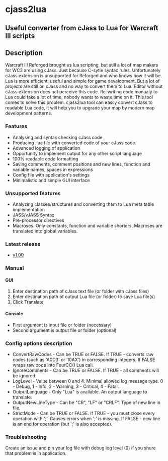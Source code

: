 # cjass2lua
## Useful converter from cJass to Lua for Warcraft III scripts

## Description
Warcraft III Reforged brought us lua scripting, but still a lot of map makers for WC3 are using cJass. Just because C-sytle syntax rules. Unfortunately cJass extension is unsupported for Reforged and who knows how it will be. Lua is more efficient, useful and simple for game development. But a lot of projects are still on cJass and no way to convert them to Lua. Editor without cJass extension does not perceive this code. Re-writing code manualy to Lua could take a lot of time, nobody wants to waste time on it. This tool comes to solve this problem. cjass2lua tool can easily convert cJass to readable Lua code, it will help you to upgrade your map by modern map development patterns.

### Features
- Analysing and syntax checking cJass code
- Producing .lua file with converted code of your cJass code
- Advanced logging of application
- Opportunity to implement output for any other script language
- 100% readable code formatting
- Saving comments, comment positions and new lines, function and variable names, spaces in expressions
- Config file with application's settings
- Minimalistic and simple GUI interface

### Unsupported features
- Analyzing classes/structures and converting them to Lua meta table implementation
- JASS/vJASS Syntax
- Pre-processor directives
- Macroses. Only constants, function and variable shorters. Macroses are translated into global variables.

### Latest release
- [v1.00](https://github.com/fullmetal-a/cjass2lua/releases/tag/v1.00)

### Manual
#### GUI
1. Enter destination path of cJass text file (or folder with cJass files)
2. Enter destination path of output Lua file (or folder) to save Lua file(s)
3. Click Translate
#### Console
- First argument is input file or folder (necessary)
- Second argument is output file or folder (optional)

### Config options description
- ConvertRawCodes - Can be TRUE or FALSE. If TRUE - converts raw codes (such as 'A0D3' or 'I0AX') in corresponding integers. If FALSE wraps raw code into FourCC() Lua call.
- IgnoreComments - Can be TRUE or FALSE. If TRUE - all comments will be ignored.
- LogLevel - Value between 0 and 4. Minimal allowed log message type. 0 - Debug, 1 - Info, 2 - Warning, 3 - Critical, 4 - Fatal.
- OutputLanguage - Only "Lua" is available. An output language to translate. 
- OutputNewLineType - Can be "CR", "LF" or "CRLF". Type of new line in file.
- StrictMode - Can be TRUE or FALSE. If TRUE - you must close every operation with ';'. Causes errors when ';' is missing. If FALSE - new line is an end for operation (but ';' is also accepted).

### Troubleshooting
Create an issue and pin your log file with debug log level (0) if you shure that problem is in application.
